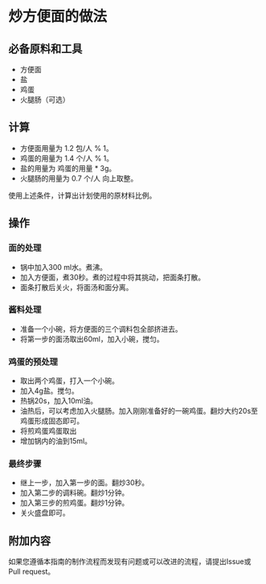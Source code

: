 # 炒方便面的做法

## 必备原料和工具

* 方便面
* 盐
* 鸡蛋
* 火腿肠（可选）

## 计算

* 方便面用量为 1.2 包/人 % 1。
* 鸡蛋的用量为 1.4 个/人 % 1。
* 盐的用量为 鸡蛋的用量 * 3g。
* 火腿肠的用量为 0.7 个/人 向上取整。

使用上述条件，计算出计划使用的原材料比例。

## 操作

### 面的处理

* 锅中加入300 ml水。煮沸。
* 加入方便面，煮30秒。煮的过程中将其挑动，把面条打散。
* 面条打散后关火，将面汤和面分离。

### 酱料处理

* 准备一个小碗，将方便面的三个调料包全部挤进去。
* 将第一步的面汤取出60ml，加入小碗，搅匀。

### 鸡蛋的预处理

* 取出两个鸡蛋，打入一个小碗。
* 加入4g盐。搅匀。
* 热锅20s，加入10ml油。
* 油热后，可以考虑加入火腿肠。加入刚刚准备好的一碗鸡蛋。翻炒大约20s至鸡蛋形成固态即可。
* 将煎鸡蛋鸡蛋取出
* 增加锅内的油到15ml。

### 最终步骤

* 继上一步，加入第一步的面。翻炒30秒。
* 加入第二步的调料碗。翻炒1分钟。
* 加入第三步的煎鸡蛋。翻炒1分钟。
* 关火盛盘即可。

## 附加内容

如果您遵循本指南的制作流程而发现有问题或可以改进的流程，请提出Issue或Pull request。
